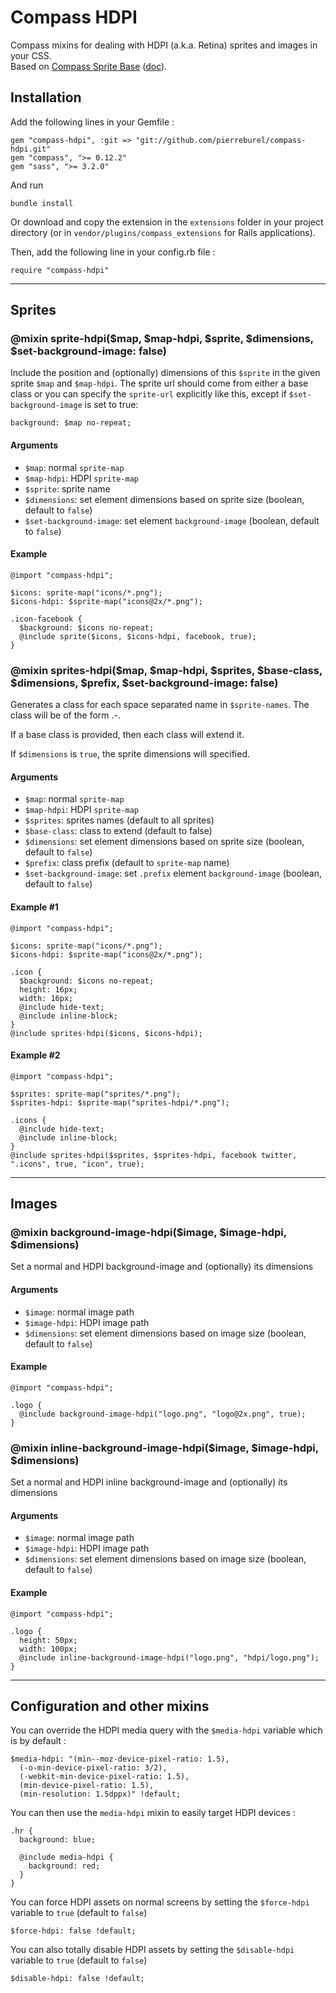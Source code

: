 # Compass HDPI

Compass mixins for dealing with HDPI (a.k.a. Retina) sprites and images in your CSS.  
Based on [Compass Sprite Base](https://github.com/chriseppstein/compass/blob/stable/frameworks/compass/stylesheets/compass/utilities/sprites/_base.scss) ([doc](http://compass-style.org/reference/compass/utilities/sprites/base/)).


## Installation

Add the following lines in your Gemfile :

    gem "compass-hdpi", :git => "git://github.com/pierreburel/compass-hdpi.git"
    gem "compass", ">= 0.12.2"
    gem "sass", ">= 3.2.0"

And run 

    bundle install

Or download and copy the extension in the `extensions` folder in your project directory (or in `vendor/plugins/compass_extensions` for Rails applications).  

Then, add the following line in your config.rb file :

    require "compass-hdpi"

---

## Sprites

### @mixin sprite-hdpi($map, $map-hdpi, $sprite, $dimensions, $set-background-image: false)

Include the position and (optionally) dimensions of this `$sprite` in the given sprite `$map` and `$map-hdpi`. The sprite url should come from either a base class or you can specify the `sprite-url` explicitly like this, except if `$set-background-image` is set to true:

    background: $map no-repeat;


#### Arguments

 - `$map`: normal `sprite-map` 
 - `$map-hdpi`: HDPI `sprite-map`
 - `$sprite`: sprite name
 - `$dimensions`: set element dimensions based on sprite size (boolean, default to `false`)
 - `$set-background-image`: set element `background-image` (boolean, default to `false`)


#### Example

    @import "compass-hdpi";

    $icons: sprite-map("icons/*.png");
    $icons-hdpi: $sprite-map("icons@2x/*.png");

    .icon-facebook {
      $background: $icons no-repeat;
      @include sprite($icons, $icons-hdpi, facebook, true);
    }


### @mixin sprites-hdpi($map, $map-hdpi, $sprites, $base-class, $dimensions, $prefix, $set-background-image: false)

Generates a class for each space separated name in `$sprite-names`.
The class will be of the form .<map-name>-<sprite-name>.

If a base class is provided, then each class will extend it.

If `$dimensions` is `true`, the sprite dimensions will specified.


#### Arguments

 - `$map`: normal `sprite-map` 
 - `$map-hdpi`: HDPI `sprite-map`
 - `$sprites`: sprites names (default to all sprites)
 - `$base-class`: class to extend (default to false)
 - `$dimensions`: set element dimensions based on sprite size (boolean, default to `false`)
 - `$prefix`: class prefix (default to `sprite-map` name)
 - `$set-background-image`: set `.prefix` element `background-image` (boolean, default to `false`)


#### Example #1

    @import "compass-hdpi";

    $icons: sprite-map("icons/*.png");
    $icons-hdpi: $sprite-map("icons@2x/*.png");

    .icon {
      $background: $icons no-repeat;
      height: 16px;
      width: 16px;
      @include hide-text;
      @include inline-block;
    }
    @include sprites-hdpi($icons, $icons-hdpi);


#### Example #2
    
    @import "compass-hdpi";

    $sprites: sprite-map("sprites/*.png");
    $sprites-hdpi: $sprite-map("sprites-hdpi/*.png");

    .icons {
      @include hide-text;
      @include inline-block;
    }
    @include sprites-hdpi($sprites, $sprites-hdpi, facebook twitter, ".icons", true, "icon", true);

---

## Images

### @mixin background-image-hdpi($image, $image-hdpi, $dimensions)

Set a normal and HDPI background-image and (optionally) its dimensions


#### Arguments

 - `$image`: normal image path
 - `$image-hdpi`: HDPI image path
 - `$dimensions`: set element dimensions based on image size (boolean, default to `false`)


#### Example

    @import "compass-hdpi";

    .logo {
      @include background-image-hdpi("logo.png", "logo@2x.png", true);
    }


### @mixin inline-background-image-hdpi($image, $image-hdpi, $dimensions)

Set a normal and HDPI inline background-image and (optionally) its dimensions


#### Arguments

 - `$image`: normal image path
 - `$image-hdpi`: HDPI image path
 - `$dimensions`: set element dimensions based on image size (boolean, default to `false`)


#### Example

    @import "compass-hdpi";

    .logo {
      height: 50px;
      width: 100px;
      @include inline-background-image-hdpi("logo.png", "hdpi/logo.png");
    }

---

## Configuration and other mixins

You can override the HDPI media query with the `$media-hdpi` variable which is by default :

    $media-hdpi: "(min--moz-device-pixel-ratio: 1.5),
      (-o-min-device-pixel-ratio: 3/2),
      (-webkit-min-device-pixel-ratio: 1.5),
      (min-device-pixel-ratio: 1.5),
      (min-resolution: 1.5dppx)" !default;

You can then use the `media-hdpi` mixin to easily target HDPI devices :

    .hr {
      background: blue;

      @include media-hdpi {
        background: red;
      }
    }

You can force HDPI assets on normal screens by setting the `$force-hdpi` variable to `true` (default to `false`)

    $force-hdpi: false !default;

You can also totally disable HDPI assets by setting the `$disable-hdpi` variable to `true` (default to `false`)

    $disable-hdpi: false !default;